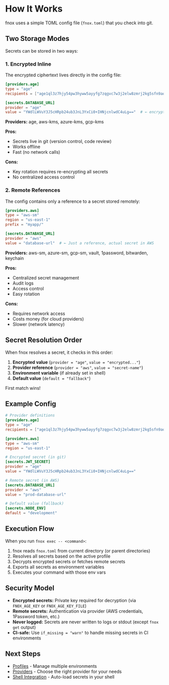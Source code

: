 # How It Works

fnox uses a simple TOML config file (`fnox.toml`) that you check into git.

## Two Storage Modes

Secrets can be stored in two ways:

### 1. Encrypted Inline

The encrypted ciphertext lives directly in the config file:

```toml
[providers.age]
type = "age"
recipients = ["age1ql3z7hjy54pw3hyww5ayyfg7zqgvc7w3j2elw8zmrj2kg5sfn9aqmcac8p"]

[secrets.DATABASE_URL]
provider = "age"
value = "YWdlLWVuY3J5cHRpb24ub3JnL3YxCi0+IHNjcnlwdC4uLg=="  # ← encrypted, safe to commit
```

**Providers:** age, aws-kms, azure-kms, gcp-kms

**Pros:**

- Secrets live in git (version control, code review)
- Works offline
- Fast (no network calls)

**Cons:**

- Key rotation requires re-encrypting all secrets
- No centralized access control

### 2. Remote References

The config contains only a reference to a secret stored remotely:

```toml
[providers.aws]
type = "aws-sm"
region = "us-east-1"
prefix = "myapp/"

[secrets.DATABASE_URL]
provider = "aws"
value = "database-url"  # ← Just a reference, actual secret in AWS
```

**Providers:** aws-sm, azure-sm, gcp-sm, vault, 1password, bitwarden, keychain

**Pros:**

- Centralized secret management
- Audit logs
- Access control
- Easy rotation

**Cons:**

- Requires network access
- Costs money (for cloud providers)
- Slower (network latency)

## Secret Resolution Order

When fnox resolves a secret, it checks in this order:

1. **Encrypted value** (`provider = "age"`, `value = "encrypted..."`)
2. **Provider reference** (`provider = "aws"`, `value = "secret-name"`)
3. **Environment variable** (if already set in shell)
4. **Default value** (`default = "fallback"`)

First match wins!

## Example Config

```toml
# Provider definitions
[providers.age]
type = "age"
recipients = ["age1ql3z7hjy54pw3hyww5ayyfg7zqgvc7w3j2elw8zmrj2kg5sfn9aqmcac8p"]

[providers.aws]
type = "aws-sm"
region = "us-east-1"

# Encrypted secret (in git)
[secrets.JWT_SECRET]
provider = "age"
value = "YWdlLWVuY3J5cHRpb24ub3JnL3YxCi0+IHNjcnlwdC4uLg=="

# Remote secret (in AWS)
[secrets.DATABASE_URL]
provider = "aws"
value = "prod-database-url"

# Default value (fallback)
[secrets.NODE_ENV]
default = "development"
```

## Execution Flow

When you run `fnox exec -- <command>`:

1. fnox reads `fnox.toml` from current directory (or parent directories)
2. Resolves all secrets based on the active profile
3. Decrypts encrypted secrets or fetches remote secrets
4. Exports all secrets as environment variables
5. Executes your command with those env vars

## Security Model

- **Encrypted secrets:** Private key required for decryption (via `FNOX_AGE_KEY` or `FNOX_AGE_KEY_FILE`)
- **Remote secrets:** Authentication via provider (AWS credentials, 1Password token, etc.)
- **Never logged:** Secrets are never written to logs or stdout (except `fnox get` output)
- **CI-safe:** Use `if_missing = "warn"` to handle missing secrets in CI environments

## Next Steps

- [Profiles](/guide/profiles) - Manage multiple environments
- [Providers](/providers/overview) - Choose the right provider for your needs
- [Shell Integration](/guide/shell-integration) - Auto-load secrets in your shell
